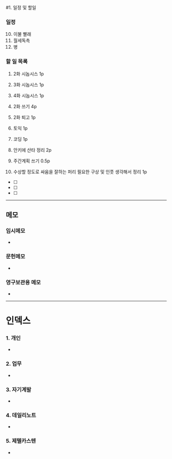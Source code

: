 #1. 일정 및 할일
### 일정
10. 이불 빨래
11. 월세독촉
12. 병

### 할 일 목록
1. 2화 시놉시스 1p
2. 3화 시놉시스 1p
3. 4화 시놉시스 1p
4. 2화 쓰기 4p
5. 2화 퇴고 1p
6. 토익 1p
7. 코딩 1p
8. 안키에 산타 정리 2p
9. 주간계획 쓰기 0.5p

13. 수상할 정도로 싸움을 잘하는 퍼리 필요한 구상 및 인풋 생각해서 정리 1p
- [ ] 
- [ ] 
- [ ] 

---

## 메모

### 임시메모
- 
### 문헌메모
- 

### 영구보관용 메모
- 

---

# 인덱스
### 1. 개인 
- 
### 2. 업무
- 
### 3. 자기계발
- 
### 4. 데일리노트
- 
### 5. 제텔카스텐
- 